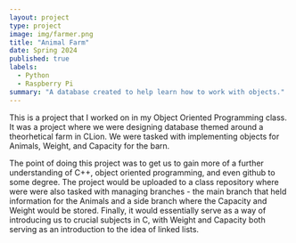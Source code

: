 ```yaml
---
layout: project
type: project
image: img/farmer.png 
title: "Animal Farm"
date: Spring 2024
published: true
labels:
  - Python
  - Raspberry Pi
summary: "A database created to help learn how to work with objects."
---
```

This is a project that I worked on in my Object Oriented Programming class. It was a project where we were designing database themed around a theorhetical farm in CLion. We were tasked with implementing objects for Animals, Weight, and Capacity for the barn.

The point of doing this project was to get us to gain more of a further understanding of C++, object oriented programming, and even github to some degree. The project would be uploaded to a class repository where were were also tasked with managing branches - the main branch that held information for the Animals and a side branch where the Capacity and Weight would be stored. Finally, it would essentially serve as a way of introducing us to crucial subjects in C, with Weight and Capacity both serving as an introduction to the idea of linked lists.
